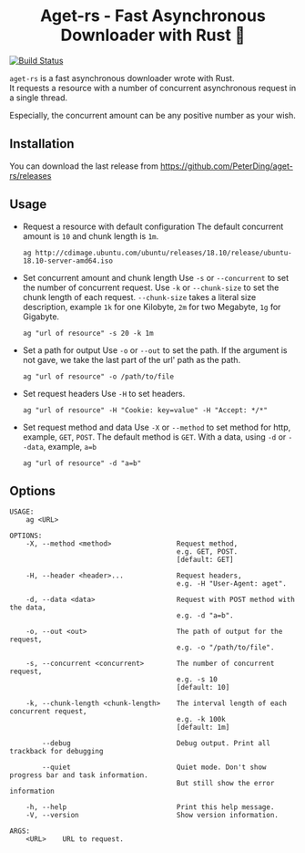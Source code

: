 <h1 align="center">Aget-rs - Fast Asynchronous Downloader with Rust 🦀</h1>

[![Build Status](https://travis-ci.org/PeterDing/aget-rs.svg?branch=master)](https://travis-ci.org/PeterDing/aget-rs)

`aget-rs` is a fast asynchronous downloader wrote with Rust.  
It requests a resource with a number of concurrent asynchronous request in a single thread.

Especially, the concurrent amount can be any positive number as your wish.

## Installation

You can download the last release from https://github.com/PeterDing/aget-rs/releases

## Usage

- Request a resource with default configuration
   The default concurrent amount is `10` and chunk length is `1m`.

   ```shell
   ag http://cdimage.ubuntu.com/ubuntu/releases/18.10/release/ubuntu-18.10-server-amd64.iso
   ```

- Set concurrent amount and chunk length
   Use `-s` or `--concurrent` to set the number of concurrent request.
   Use `-k` or `--chunk-size` to set the chunk length of each request.
   `--chunk-size` takes a literal size description, example `1k` for one Kilobyte,
   `2m` for two Megabyte, `1g` for Gigabyte.

   ```shell
   ag "url of resource" -s 20 -k 1m
   ```

- Set a path for output
   Use `-o` or `--out` to set the path.
   If the argument is not gave, we take the last part of the url' path as the path.

   ```shell
   ag "url of resource" -o /path/to/file
   ```

- Set request headers
   Use `-H` to set headers.

   ```shell
   ag "url of resource" -H "Cookie: key=value" -H "Accept: */*"
   ```

- Set request method and data
   Use `-X` or `--method` to set method for http, example, `GET`, `POST`.
   The default method is `GET`.
   With a data, using `-d` or `--data`, example, `a=b`
   ```shell
   ag "url of resource" -d "a=b"
   ```

## Options

```
USAGE:
    ag <URL>

OPTIONS:
    -X, --method <method>                Request method,
                                         e.g. GET, POST.
                                         [default: GET]

    -H, --header <header>...             Request headers,
                                         e.g. -H "User-Agent: aget".

    -d, --data <data>                    Request with POST method with the data,
                                         e.g. -d "a=b".

    -o, --out <out>                      The path of output for the request,
                                         e.g. -o "/path/to/file".

    -s, --concurrent <concurrent>        The number of concurrent request,
                                         e.g. -s 10
                                         [default: 10]

    -k, --chunk-length <chunk-length>    The interval length of each concurrent request,
                                         e.g. -k 100k
                                         [default: 1m]

        --debug                          Debug output. Print all trackback for debugging

        --quiet                          Quiet mode. Don't show progress bar and task information. 
                                         But still show the error information

    -h, --help                           Print this help message.
    -V, --version                        Show version information.

ARGS:
    <URL>    URL to request.
```
